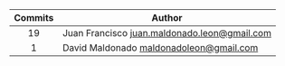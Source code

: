 |Commits | Author |
| :---: | --- |
|19|Juan Francisco <juan.maldonado.leon@gmail.com>|
|1|David Maldonado <maldonadoleon@gmail.com>|
